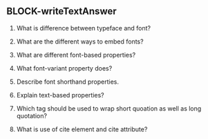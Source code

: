 ## BLOCK-writeTextAnswer

1. What is difference between typeface and font?

2. What are the different ways to embed fonts?

3. What are different font-based properties?

4. What font-variant property does?

5. Describe font shorthand properties.

6. Explain text-based properties?

7. Which tag should be used to wrap short quoation as well as long quotation?

8. What is use of cite element and cite attribute?